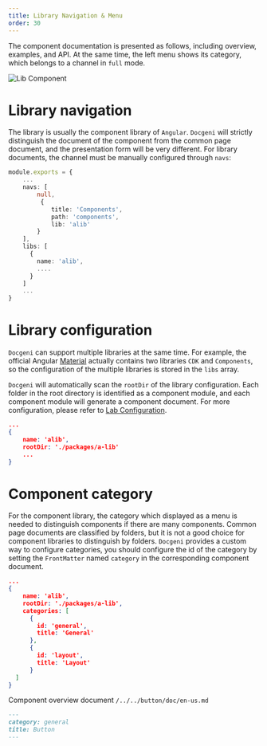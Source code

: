 ```yaml
---
title: Library Navigation & Menu
order: 30
---
```


The component documentation is presented as follows, including overview, examples, and API. At the same time, the left menu shows its category, which belongs to a channel in `full` mode.

![Lib Component](assets/images/lib-component.png)

# Library navigation
The library is usually the component library of `Angular`. `Docgeni` will strictly distinguish the document of the component from the common page document, and the presentation form will be very different.
For library documents, the channel must be manually configured through `navs`:

```ts
module.exports = {
    ...
    navs: [
        null,
         {
            title: 'Components',
            path: 'components',
            lib: 'alib'
        }
    ],
    libs: [ 
      {
        name: 'alib',
        ....
      } 
    ]
    ...
}
```

# Library configuration
`Docgeni` can support multiple libraries at the same time. For example, the official Angular [Material](https://material.angular.io/) actually contains two libraries `CDK` and `Components`, so the configuration of the multiple libraries is stored in the `libs` array.

`Docgeni` will automatically scan the `rootDir` of the library configuration. Each folder in the root directory is identified as a component module, and each component module will generate a component document. For more configuration, please refer to [Lab Configuration](configuration/lib).

```json
...
{
    name: 'alib',
    rootDir: './packages/a-lib'
    ...
}
```

# Component category
For the component library, the category which displayed as a menu is needed to distinguish components if there are many components. Common page documents are classified by folders, but it is not a good choice for component libraries to distinguish by folders. `Docgeni` provides a custom way to configure categories, you should configure the id of the category by setting the `FrontMatter` named `category` in the corresponding component document.

```json
...
{
    name: 'alib',
    rootDir: './packages/a-lib',
    categories: [
      {
        id: 'general',
        title: 'General'
      },
      {
        id: 'layout',
        title: 'Layout'
      }
  ]
}
```

Component overview document `/../../button/doc/en-us.md`
```md
---
category: general
title: Button
---
```
